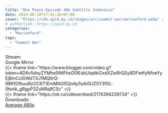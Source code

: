 ```yaml
---
title: "One Piece Episode 466 Subtitle Indonesia"
date: 2019-08-18T17:41:26+07:00
cover: "https://cdn.opid.my.id/images/arc/summit-war/marineford.webp" # Optional, cover
# authorlink: https://opid.my.id
categories:
  - "Marineford"
tags:
  - "Summit War"
---
```

<div class="ui menu violet borderless inverted">
  <div class="header item active">
        Stream:
    </div>
  <a class="active item" data-tab="google">
    <i class="google drive icon"></i> Google
  </a>
  <a class="item nounderline" data-tab="mirror">
    <i class="odnoklassniki icon"></i> Mirror
  </a>
</div>
<div class="ui bottom attached tab segment active" style="border:0 !important;" data-tab="google">
{{< iframe link="https://www.blogger.com/video.g?token=AD6v5dxyZYMhe5IMFhsO0IEsbUIqdkiOxdXZwRrQSy8DFwtfyNfneYyEjBmCclGWdTXJ1MQtlrQ-98KfGfbuuRzOC6T1EmMAGl5QoAy5sAi0UZSY3f0L-l9snik_gRgpP3ZuNRq9CSc" >}}
</div>
<div class="ui bottom attached tab segment" style="border:0 !important;" data-tab="mirror">
{{< iframe link="https://ok.ru/videoembed/2174394239734" >}}
</div>
<div class="ui menu violet borderless inverted">
  <div class="header item active">
        Downloads:
    </div>
  <a class="item nounderline" href="https://ouo.io/cEVwgq" target="_blank" rel="dofollow"><i class="google drive icon"></i>
    Average 480p</a>
</div>